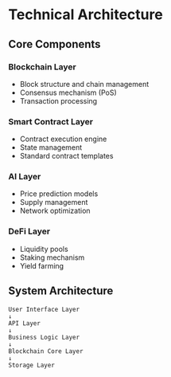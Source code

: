 # Technical Architecture

## Core Components

### Blockchain Layer
- Block structure and chain management
- Consensus mechanism (PoS)
- Transaction processing

### Smart Contract Layer
- Contract execution engine
- State management
- Standard contract templates

### AI Layer
- Price prediction models
- Supply management
- Network optimization

### DeFi Layer
- Liquidity pools
- Staking mechanism
- Yield farming

## System Architecture
```
User Interface Layer
↓
API Layer
↓
Business Logic Layer
↓
Blockchain Core Layer
↓
Storage Layer
```